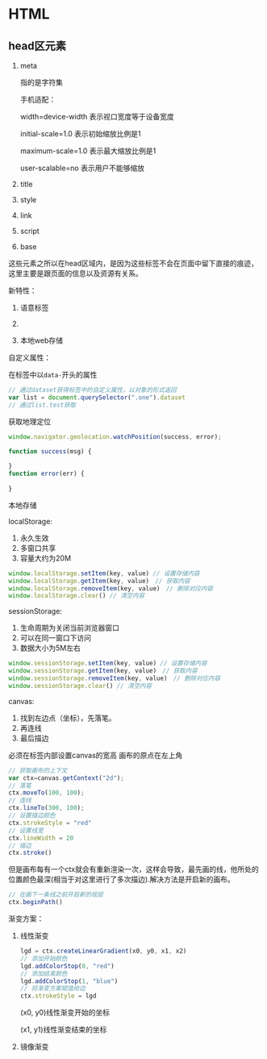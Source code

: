 # HTML

## head区元素

1. meta

   指的是字符集

   <meta charset="utf-8"></meta>

   手机适配：

   <meta name="viewport" content="width=device-width, initial-scale=1.0, maximum-scale=1.0, user-scalable=no">

   width=device-width 表示视口宽度等于设备宽度

   initial-scale=1.0 表示初始缩放比例是1

   maximum-scale=1.0 表示最大缩放比例是1

   user-scalable=no 表示用户不能够缩放

2. title

3. style

4. link

5. script

6. base

这些元素之所以在head区域内，是因为这些标签不会在页面中留下直接的痕迹，这里主要是跟页面的信息以及资源有关系。

新特性：

1. 语意标签

2. <canvas>
   </canvas>

3. 本地web存储



自定义属性：



在标签中以`data-`开头的属性

```javascript
// 通过dataset获得标签中的自定义属性，以对象的形式返回
var list = document.querySelector(".one").dataset
// 通过list.test获取
```

获取地理定位

```javascript
window.navigator.geolocation.watchPosition(success, error);

function success(msg) {
    
}
function error(err) {
    
}

```

本地存储

localStorage:

1. 永久生效
2. 多窗口共享
3. 容量大约为20M

```javascript
window.localStorage.setItem(key, value) // 设置存储内容
window.localStorage.getItem(key, value)　// 获取内容
window.localStorage.removeItem(key, value)　// 删除对应内容
window.localStorage.clear() // 清空内容
```

sessionStorage:

1. 生命周期为关闭当前浏览器窗口
2. 可以在同一窗口下访问
3. 数据大小为5M左右

```javascript
window.sessionStorage.setItem(key, value) // 设置存储内容
window.sessionStorage.getItem(key, value)　// 获取内容
window.sessionStorage.removeItem(key, value)　// 删除对应内容
window.sessionStorage.clear() // 清空内容
```

canvas:

1. 找到左边点（坐标），先落笔。
2. 再连线
3. 最后描边

必须在标签内部设置canvas的宽高
画布的原点在左上角

```javascript
// 获取画布的上下文
var ctx=canvas.getContext("2d");
// 落笔
ctx.moveTo(100, 100);
// 连线
ctx.lineTo(300, 100);
// 设置描边颜色
ctx.strokeStyle = "red"
// 设置线宽
ctx.lineWidth = 20
// 描边
ctx.stroke()
```

但是画布每有一个ctx就会有重新渲染一次，这样会导致，最先画的线，他所处的位置颜色最深(相当于对这里进行了多次描边).解决方法是开启新的画布。

```javascript
// 在画下一条线之前开启新的视层
ctx.beginPath()
```

渐变方案：

1. 线性渐变

   ```javascript
   lgd = ctx.createLinearGradient(x0, y0, x1, x2)
   // 添加开始颜色
   lgd.addColorStop(0, "red")
   // 添加结束颜色
   lgd.addColorStop(1, "blue")
   // 将渐变方案赋值给边
   ctx.strokeStyle = lgd
   ```

   (x0, y0)线性渐变开始的坐标

   (x1, y1)线性渐变结束的坐标

2. 镜像渐变